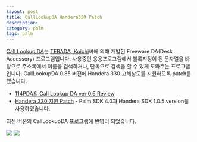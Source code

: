 ```yaml
---
layout: post
title: CallLookupDA Handera330 Patch
description: 
category: palm
tags: palm
---
```


[Call Lookup DA](http://www001.upp.so-net.ne.jp/kterada/pilot/)는
[TERADA, Koichi](mailto:kterada@iname.com)씨에 의해 개발된 Freeware DA(Desk Accessory)
프로그램입니다. 사용중인 응용프로그램에서 블록지정이 된 문자열을 바탕으로 주소록에서 이름을
검색하거나, 단독으로 검색을 할 수 있게 도와주는 프로그램입니다. CallLookupDA 0.85 버젼에 Handera 330
고해상도를 지원하도록 patch를 했습니다.

- [114PDA의 Call Lookup DA ver 0.6 Review](http://114pda.com/re-app/address/calllookup-da.htm)
- [Handera 330 지원 Patch](https://dl.dropboxusercontent.com/u/4345768/jmjeong.com/calllookupda-handera330.patch.gz) - Palm SDK 4.0과 Handera SDK 1.0.5 version을 사용하였습니다. 

최신 버젼의 CallLookupDA 프로그램에 반영이 되었습니다. 

![](http://farm3.staticflickr.com/2707/13208368863_d7180e3304_o.gif)
![](http://farm4.staticflickr.com/3824/13208413133_a8e6b6e41a_o.gif)
